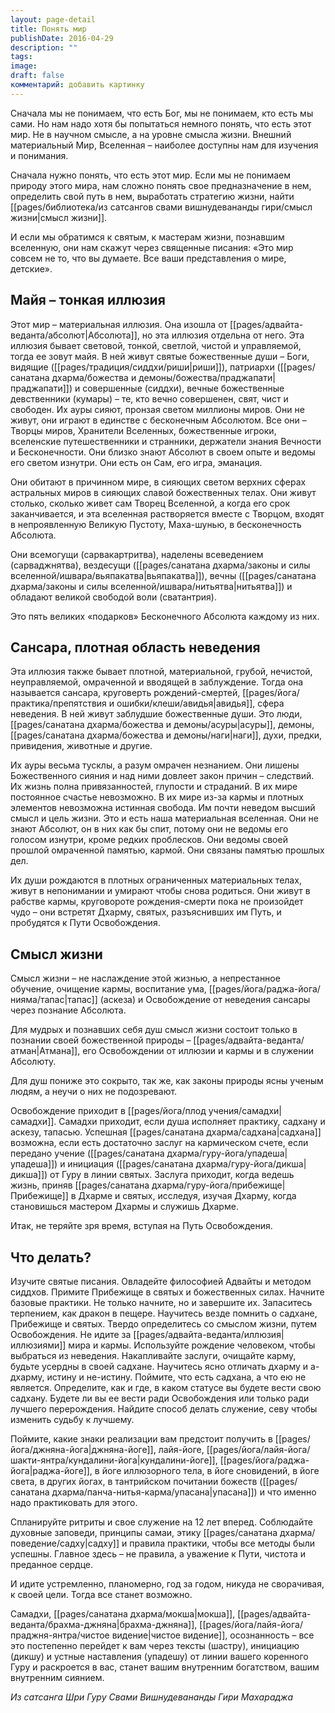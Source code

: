 ```yaml
---
layout: page-detail
title: Понять мир
publishDate: 2016-04-29
description: ""
tags: 
image: 
draft: false
комментарий: добавить картинку
---
```


Сначала мы не понимаем, что есть Бог, мы не понимаем, кто есть мы сами. Но нам надо хотя бы попытаться немного понять, что есть этот мир. Не в научном смысле, а на уровне смысла жизни. Внешний материальный Мир, Вселенная – наиболее доступны нам для изучения и понимания. 

Сначала нужно понять, что есть этот мир. Если мы не понимаем природу этого мира, нам сложно понять свое предназначение в нем, определить свой путь в нем, выработать стратегию жизни, найти [[pages/библиотека/из сатсангов свами вишнудевананды гири/смысл жизни|смысл жизни]].

И если мы обратимся к святым, к мастерам жизни, познавшим вселенную, они нам скажут через священные писания: «Это мир совсем не то, что вы думаете. Все ваши представления о мире, детские».

## Майя – тонкая иллюзия

Этот мир – материальная иллюзия. Она изошла от [[pages/адвайта-веданта/абсолют|Абсолюта]], но эта иллюзия отдельна от него. Эта иллюзия бывает световой, тонкой, светлой, чистой и управляемой, тогда ее зовут майя. В ней живут святые божественные души – Боги, видящие ([[pages/традиция/сиддхи/риши|риши]]), патриархи ([[pages/санатана дхарма/божества и демоны/божества/праджапати|праджапати]]) и совершенные (сиддхи), вечные божественные девственники (кумары) – те, кто вечно совершенен, свят, чист и свободен. Их ауры сияют, пронзая светом миллионы миров. Они не живут, они играют в единстве с бесконечным Абсолютом. Все они – Творцы миров, Хранители Вселенных, божественные игроки, вселенские путешественники и странники, держатели знания Вечности и Бесконечности. Они близко знают Абсолют в своем опыте и ведомы его светом изнутри. Они есть он Сам, его игра, эманация.

Они обитают в причинном мире, в сияющих светом верхних сферах астральных миров в сияющих славой божественных телах. Они живут столько, сколько живет сам Творец Вселенной, а когда его срок заканчивается, и эта вселенная растворяется вместе с Творцом, входят в непроявленную Великую Пустоту, Маха-шунью, в бесконечность Абсолюта.

Они всемогущи (сарвакартритва), наделены всеведением (сарваджнятва), вездесущи ([[pages/санатана дхарма/законы и силы вселенной/ишвара/вьяпакатва|вьяпакатва]]), вечны ([[pages/санатана дхарма/законы и силы вселенной/ишвара/нитьятва|нитьятва]]) и обладают великой свободой воли (сватантрия).

Это пять великих «подарков» Бесконечного Абсолюта каждому из них.

## Сансара, плотная область неведения

Эта иллюзия также бывает плотной, материальной, грубой, нечистой, неуправляемой, омраченной и вводящей в заблуждение. Тогда она называется сансара, круговерть рождений-смертей, [[pages/йога/практика/препятствия и ошибки/клеши/авидья|авидья]], сфера неведения. В ней живут заблудшие божественные души. Это люди, [[pages/санатана дхарма/божества и демоны/асуры|асуры]], демоны, [[pages/санатана дхарма/божества и демоны/наги|наги]], духи, предки, привидения, животные и другие.

Их ауры весьма тусклы, а разум омрачен незнанием. Они лишены Божественного сияния и над ними довлеет закон причин – следствий. Их жизнь полна привязанностей, глупости и страданий. В их мире постоянное счастье невозможно. В их мире из-за кармы и плотных элементов невозможна истинная свобода. Им почти неведом высший смысл и цель жизни. Это и есть наша материальная вселенная. Они не знают Абсолют, он в них как бы спит, потому они не ведомы его голосом изнутри, кроме редких проблесков. Они ведомы своей прошлой омраченной памятью, кармой. Они связаны памятью прошлых дел.

Их души рождаются в плотных ограниченных материальных телах, живут в непонимании и умирают чтобы снова родиться. Они живут в рабстве кармы, круговороте рождения-смерти пока не произойдет чудо – они встретят Дхарму, святых, разъяснивших им Путь, и пробудятся к Пути Освобождения.

## Смысл жизни

Смысл жизни – не наслаждение этой жизнью, а непрестанное обучение, очищение кармы, воспитание ума, [[pages/йога/раджа-йога/нияма/тапас|тапас]] (аскеза) и Освобождение от неведения сансары через познание Абсолюта.

Для мудрых и познавших себя душ смысл жизни состоит только в познании своей божественной природы – [[pages/адвайта-веданта/атман|Атмана]], его Освобождении от иллюзии и кармы и в служении Абсолюту.

Для душ пониже это сокрыто, так же, как законы природы ясны ученым людям, а неучи о них не подозревают.

Освобождение приходит в [[pages/йога/плод учения/самадхи|самадхи]]. Самадхи приходит, если душа исполняет практику, садхану и аскезу, тапасью. Успешная [[pages/санатана дхарма/садхана|садхана]] возможна, если есть достаточно заслуг на кармическом счете, если передано учение ([[pages/санатана дхарма/гуру-йога/упадеша|упадеша]]) и инициация ([[pages/санатана дхарма/гуру-йога/дикша|дикша]]) от Гуру в линии святых. Заслуга приходит, когда ведешь жизнь, приняв [[pages/санатана дхарма/гуру-йога/прибежище|Прибежище]] в Дхарме и святых, исследуя, изучая Дхарму, когда становишься мастером Дхармы и служишь Дхарме.

Итак, не теряйте зря время, вступая на Путь Освобождения.

## Что делать?

Изучите святые писания. Овладейте философией Адвайты и методом сиддхов. Примите Прибежище в святых и божественных силах. Начните базовые практики. Не только начните, но и завершите их. Запаситесь терпением, как дракон в пещере. Научитесь везде помнить о садхане, Прибежище и святых. Твердо определитесь со смыслом жизни, путем Освобождения. Не идите за [[pages/адвайта-веданта/иллюзия|иллюзиями]] мира и кармы. Используйте рождение человеком, чтобы выбраться из неведения. Накапливайте заслуги, очищайте карму, будьте усердны в своей садхане. Научитесь ясно отличать дхарму и а-дхарму, истину и не-истину. Поймите, что есть садхана, а что ею не является. Определите, как и где, в каком статусе вы будете вести свою садхану. Будете ли вы ее вести ради Освобождения или только ради лучшего перерождения. Найдите способ делать служение, севу чтобы изменить судьбу к лучшему.

Поймите, какие знаки реализации вам предстоит получить в [[pages/йога/джняна-йога|джняна-йоге]], лайя-йоге, [[pages/йога/лайя-йога/шакти-янтра/кундалини-йога|кундалини-йоге]], [[pages/йога/раджа-йога|раджа-йоге]], в йоге иллюзорного тела, в йоге сновидений, в йоге света, в других йогах, в тантрийском почитании божеств ([[pages/санатана дхарма/панча-нитья-карма/упасана|упасана]]) и что именно надо практиковать для этого.

Спланируйте ритриты и свое служение на 12 лет вперед. Соблюдайте духовные заповеди, принципы самаи, этику [[pages/санатана дхарма/поведение/садху|садху]] и правила практики, чтобы все методы были успешны. Главное здесь – не правила, а уважение к Пути, чистота и преданное сердце. 

И идите устремленно, планомерно, год за годом, никуда не сворачивая, к своей цели. Тогда все станет возможно.

Самадхи, [[pages/санатана дхарма/мокша|мокша]], [[pages/адвайта-веданта/брахма-джняна|брахма-джняна]], [[pages/йога/лайя-йога/праджня-янтра/чистое видение|чистое видение]], осознанность – все это постепенно перейдет к вам через тексты (шастру), инициацию (дикшу) и устные наставления (упадешу) от линии вашего коренного Гуру и раскроется в вас, станет вашим внутренним богатством, вашим внутренним сиянием.

*Из сатсанга Шри Гуру Свами Вишнудевананды Гири Махараджа*

